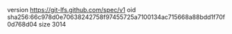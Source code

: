 version https://git-lfs.github.com/spec/v1
oid sha256:66c978d0e70638242758f97455725a7100134ac715668a88bdd1f70f0d768d04
size 3014
